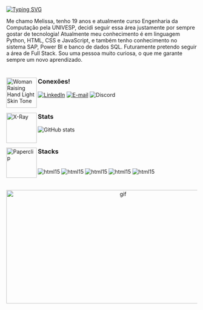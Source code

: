 [![Typing SVG](https://readme-typing-svg.demolab.com?font=Fira+Code&weight=500&size=25&pause=990&color=951AF7&random=false&width=435&lines=%E2%9C%A7+Ol%C3%A1!+Sou+a+Melissa!+%E2%9C%A7)](https://git.io/typing-svg)

Me chamo Melissa, tenho 19 anos e atualmente curso Engenharia da Computação pela UNIVESP, decidi seguir essa área justamente por sempre gostar de tecnologia! Atualmente meu conhecimento é em linguagem Python, HTML, CSS e JavaScript, e também tenho conhecimento no sistema SAP, Power BI e banco de dados SQL. Futuramente pretendo seguir a área de Full Stack. Sou uma pessoa muito curiosa, o que me garante sempre um novo aprendizado.

#


<img src="https://raw.githubusercontent.com/Tarikul-Islam-Anik/Animated-Fluent-Emojis/master/Emojis/People%20with%20activities/Woman%20Raising%20Hand%20Light%20Skin%20Tone.png" alt="Woman Raising Hand Light Skin Tone" width="80" height="80" img align='left'/><h3>Conexões!</h3>

[![LinkedIn](https://img.shields.io/badge/-LinkedIn-000?style=for-the-badge&logo=linkedin&logoColor=7869e9&color:FFF)](https://www.linkedin.com/in/melissacparton/) 
[![E-mail](https://img.shields.io/badge/-Email-000?style=for-the-badge&logo=microsoft-outlook&logoColor=7869e9&color:FFF)](mailto:meelcalixto1@gmail.com)
![Discord](https://img.shields.io/badge/Monkamoon-black?style=for-the-badge&logo=discord&logoColor7869e9)

#

<img src="https://raw.githubusercontent.com/Tarikul-Islam-Anik/Animated-Fluent-Emojis/master/Emojis/Objects/X-Ray.png" alt="X-Ray" width="80" height="80" img align='left'/> <h3>Stats</h3>
  <img src="https://github-readme-stats-git-masterrstaa-rickstaa.vercel.app/api?username=monkamoon&hide_title=true&show_icons=true&include_all_commits=false&count_private=true&line_height=25&hide=issues&bg_color=000&title_color=7869e9&text_color=FFF&border_radius=3&border_color=7869e9&icon_color=7869e9&theme=jolly" alt="GitHub stats">

# 

<img src="https://raw.githubusercontent.com/Tarikul-Islam-Anik/Animated-Fluent-Emojis/master/Emojis/Objects/Paperclip.png" alt="Paperclip" width="80" height="80" img align='left'/> <h3>Stacks</h3>
<div style='display': inline_block><br/>
    <img align='center' alt='html15' src='https://img.shields.io/badge/Python-black?style=for-the-badge&logo=python&logoColor=7869e9'/>
   <img align='center' alt='html15' src='https://img.shields.io/badge/SAP-black?style=for-the-badge&logo=sap&logoColor=7869e9'/>
    <img align='center' alt='html15' src='https://img.shields.io/badge/HTML-black?style=for-the-badge&logo=html5&logoColor=7869e9'/>
   <img align='center' alt='html15' src='https://img.shields.io/badge/CSS-black?&style=for-the-badge&logo=css3&logoColor=7869e9'/>
    <img align='center' alt='html15' src='https://img.shields.io/badge/JavaScript-black?style=for-the-badge&logo=javascript&logoColor=7869e9'/>
  
#

<div align='center'>
  <img alt='gif' height='300' width='600' src='https://media.discordapp.net/attachments/693963581590601778/1235013564285063178/githubgif.gif?ex=6632d383&is=66318203&hm=4e28829c9fb22e402d8ec9bdd315a9eb135581e75e8d19233a8763077804e95e&=&width=831&height=467'/>
<div>
